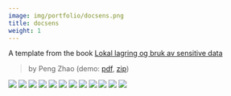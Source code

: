 ```yaml
---
image: img/portfolio/docsens.png
title: docsens
weight: 1
---
```


A template from the book [Lokal lagring og bruk av sensitive data](https://bookdown.org/areedv/docSens/)

> by Peng Zhao (demo: [pdf](https://github.com/pzhaonet/bookdownplus/raw/master/inst2/docsens/showcase/docsens.pdf), [zip](https://github.com/pzhaonet/bookdownplus/raw/master/inst/templates/docsens.zip))

<!--more-->

[![](https://github.com/pzhaonet/bookdownplus/raw/master/inst2/docsens/showcase/cover.png)](https://github.com/pzhaonet/bookdownplus/raw/master/inst2/docsens/showcase/cover.png)
[![](https://github.com/pzhaonet/bookdownplus/raw/master/inst2/docsens/showcase/docsens10.png)](https://github.com/pzhaonet/bookdownplus/raw/master/inst2/docsens/showcase/docsens10.png)
[![](https://github.com/pzhaonet/bookdownplus/raw/master/inst2/docsens/showcase/docsens11.png)](https://github.com/pzhaonet/bookdownplus/raw/master/inst2/docsens/showcase/docsens11.png)
[![](https://github.com/pzhaonet/bookdownplus/raw/master/inst2/docsens/showcase/docsens12.png)](https://github.com/pzhaonet/bookdownplus/raw/master/inst2/docsens/showcase/docsens12.png)
[![](https://github.com/pzhaonet/bookdownplus/raw/master/inst2/docsens/showcase/docsens13.png)](https://github.com/pzhaonet/bookdownplus/raw/master/inst2/docsens/showcase/docsens13.png)
[![](https://github.com/pzhaonet/bookdownplus/raw/master/inst2/docsens/showcase/docsens14.png)](https://github.com/pzhaonet/bookdownplus/raw/master/inst2/docsens/showcase/docsens14.png)
[![](https://github.com/pzhaonet/bookdownplus/raw/master/inst2/docsens/showcase/docsens15.png)](https://github.com/pzhaonet/bookdownplus/raw/master/inst2/docsens/showcase/docsens15.png)
[![](https://github.com/pzhaonet/bookdownplus/raw/master/inst2/docsens/showcase/docsens16.png)](https://github.com/pzhaonet/bookdownplus/raw/master/inst2/docsens/showcase/docsens16.png)
[![](https://github.com/pzhaonet/bookdownplus/raw/master/inst2/docsens/showcase/docsens17.png)](https://github.com/pzhaonet/bookdownplus/raw/master/inst2/docsens/showcase/docsens17.png)
[![](https://github.com/pzhaonet/bookdownplus/raw/master/inst2/docsens/showcase/docsens3.png)](https://github.com/pzhaonet/bookdownplus/raw/master/inst2/docsens/showcase/docsens3.png)
[![](https://github.com/pzhaonet/bookdownplus/raw/master/inst2/docsens/showcase/docsens7.png)](https://github.com/pzhaonet/bookdownplus/raw/master/inst2/docsens/showcase/docsens7.png)
[![](https://github.com/pzhaonet/bookdownplus/raw/master/inst2/docsens/showcase/docsens9.png)](https://github.com/pzhaonet/bookdownplus/raw/master/inst2/docsens/showcase/docsens9.png)

